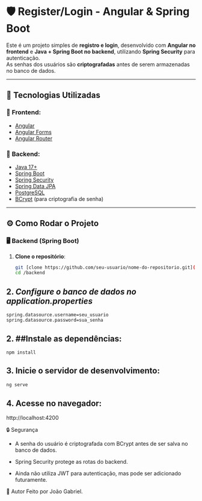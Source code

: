 # 🛡️ Register/Login - Angular & Spring Boot

Este é um projeto simples de **registro e login**, desenvolvido com **Angular no frontend** e **Java + Spring Boot no backend**, utilizando **Spring Security** para autenticação.  
As senhas dos usuários são **criptografadas** antes de serem armazenadas no banco de dados.

---

## 🚀 **Tecnologias Utilizadas**
### 🔹 **Frontend**:
- [Angular](https://angular.io/)
- [Angular Forms](https://angular.io/guide/forms)
- [Angular Router](https://angular.io/guide/router)

### 🔹 **Backend**:
- [Java 17+](https://www.oracle.com/java/)
- [Spring Boot](https://spring.io/projects/spring-boot)
- [Spring Security](https://spring.io/projects/spring-security)
- [Spring Data JPA](https://spring.io/projects/spring-data-jpa)
- [PostgreSQL](https://www.postgresql.org/)
- [BCrypt](https://docs.spring.io/spring-security/reference/features/authentication/password-storage.html) (para criptografia de senha)

---

## ⚙️ **Como Rodar o Projeto**
### 🖥️ **Backend (Spring Boot)**
1. **Clone o repositório**:
   ```bash
   git [clone https://github.com/seu-usuario/nome-do-repositorio.git](https://github.com/404GabrielDev/Java-Angular-Auth/tree/backend)
   cd /backend
   ```

## 2. *Configure o banco de dados no application.properties*


```spring.datasource.url=jdbc:postgresql://localhost:5432/seu_banco
spring.datasource.username=seu_usuario
spring.datasource.password=sua_senha
```

## 2. ##Instale as dependências:
```
npm install
```

## 3. Inicie o servidor de desenvolvimento:
```bash
ng serve
```

## 4. Acesse no navegador:
http://localhost:4200

🔒 Segurança
* A senha do usuário é criptografada com BCrypt antes de ser salva no banco de dados.

* Spring Security protege as rotas do backend.

* Ainda não utiliza JWT para autenticação, mas pode ser adicionado futuramente.


👤 Autor
Feito por João Gabriel.





